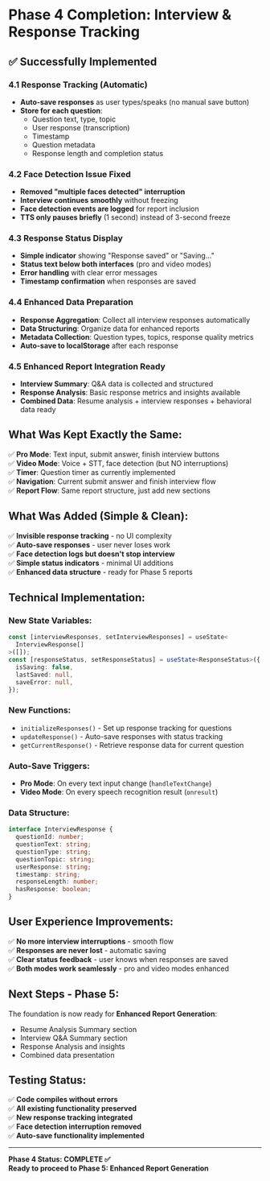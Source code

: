 # Phase 4 Completion: Interview & Response Tracking

## ✅ **Successfully Implemented**

### **4.1 Response Tracking (Automatic)**

- **Auto-save responses** as user types/speaks (no manual save button)
- **Store for each question**:
  - Question text, type, topic
  - User response (transcription)
  - Timestamp
  - Question metadata
  - Response length and completion status

### **4.2 Face Detection Issue Fixed**

- **Removed "multiple faces detected" interruption**
- **Interview continues smoothly** without freezing
- **Face detection events are logged** for report inclusion
- **TTS only pauses briefly** (1 second) instead of 3-second freeze

### **4.3 Response Status Display**

- **Simple indicator** showing "Response saved" or "Saving..."
- **Status text below both interfaces** (pro and video modes)
- **Error handling** with clear error messages
- **Timestamp confirmation** when responses are saved

### **4.4 Enhanced Data Preparation**

- **Response Aggregation**: Collect all interview responses automatically
- **Data Structuring**: Organize data for enhanced reports
- **Metadata Collection**: Question types, topics, response quality metrics
- **Auto-save to localStorage** after each response

### **4.5 Enhanced Report Integration Ready**

- **Interview Summary**: Q&A data is collected and structured
- **Response Analysis**: Basic response metrics and insights available
- **Combined Data**: Resume analysis + interview responses + behavioral data ready

## **What Was Kept Exactly the Same:**

✅ **Pro Mode**: Text input, submit answer, finish interview buttons  
✅ **Video Mode**: Voice + STT, face detection (but NO interruptions)  
✅ **Timer**: Question timer as currently implemented  
✅ **Navigation**: Current submit answer and finish interview flow  
✅ **Report Flow**: Same report structure, just add new sections

## **What Was Added (Simple & Clean):**

✅ **Invisible response tracking** - no UI complexity  
✅ **Auto-save responses** - user never loses work  
✅ **Face detection logs but doesn't stop interview**  
✅ **Simple status indicators** - minimal UI additions  
✅ **Enhanced data structure** - ready for Phase 5 reports

## **Technical Implementation:**

### **New State Variables:**

```typescript
const [interviewResponses, setInterviewResponses] = useState<
  InterviewResponse[]
>([]);
const [responseStatus, setResponseStatus] = useState<ResponseStatus>({
  isSaving: false,
  lastSaved: null,
  saveError: null,
});
```

### **New Functions:**

- `initializeResponses()` - Set up response tracking for questions
- `updateResponse()` - Auto-save responses with status tracking
- `getCurrentResponse()` - Retrieve response data for current question

### **Auto-Save Triggers:**

- **Pro Mode**: On every text input change (`handleTextChange`)
- **Video Mode**: On every speech recognition result (`onresult`)

### **Data Structure:**

```typescript
interface InterviewResponse {
  questionId: number;
  questionText: string;
  questionType: string;
  questionTopic: string;
  userResponse: string;
  timestamp: string;
  responseLength: number;
  hasResponse: boolean;
}
```

## **User Experience Improvements:**

✅ **No more interview interruptions** - smooth flow  
✅ **Responses are never lost** - automatic saving  
✅ **Clear status feedback** - user knows when responses are saved  
✅ **Both modes work seamlessly** - pro and video modes enhanced

## **Next Steps - Phase 5:**

The foundation is now ready for **Enhanced Report Generation**:

- Resume Analysis Summary section
- Interview Q&A Summary section
- Response Analysis and insights
- Combined data presentation

## **Testing Status:**

✅ **Code compiles without errors**  
✅ **All existing functionality preserved**  
✅ **New response tracking integrated**  
✅ **Face detection interruption removed**  
✅ **Auto-save functionality implemented**

---

**Phase 4 Status: COMPLETE ✅**  
**Ready to proceed to Phase 5: Enhanced Report Generation**
